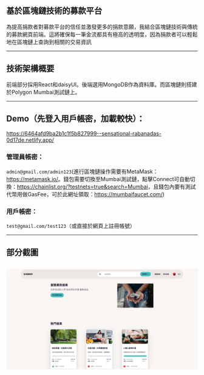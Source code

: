  ## 基於區塊鏈技術的募款平台

為提高捐款者對募款平台的信任並激發更多的捐款意願，我結合區塊鏈技術與傳統的募款網頁前端。這將確保每一筆金流都具有極高的透明度，因為捐款者可以輕鬆地在區塊鏈上查詢到相關的交易資訊

---

## 技術架構概要
前端部分採用React和daisyUI。後端選用MongoDB作為資料庫。而區塊鏈則搭建於Polygon Mumbai測試鏈上。

---

 ## Demo（先登入用戶帳密，加載較快）：
 https://6464afd9ba2b1c1f5b827999--sensational-rabanadas-0d17de.netlify.app/
 
 ### 管理員帳密：
 `admin@gmail.com/admin123`(進行區塊鏈操作需要有MetaMask：<https://metamask.io/>。錢包需要切換至Mumbai測試鏈，點擊Connect可自動切換：<https://chainlist.org/?testnets=true&search=Mumbai>，且錢包內要有測試代幣用做GasFee，可於此網址領取：https://mumbaifaucet.com/)
 
 ### 用戶帳密：
 `test@gmail.com/test123`（或直接於網頁上註冊帳號）

 ---

 ## 部分截圖

![](區塊鏈募款系統.png "")
--


